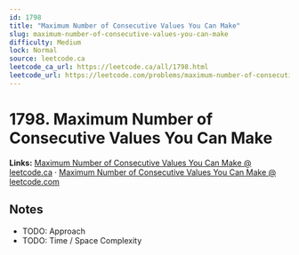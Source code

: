 ```yaml
--- 
id: 1798
title: "Maximum Number of Consecutive Values You Can Make"
slug: maximum-number-of-consecutive-values-you-can-make
difficulty: Medium
lock: Normal
source: leetcode.ca
leetcode_ca_url: https://leetcode.ca/all/1798.html
leetcode_url: https://leetcode.com/problems/maximum-number-of-consecutive-values-you-can-make/
---
```


# 1798. Maximum Number of Consecutive Values You Can Make

**Links:** [Maximum Number of Consecutive Values You Can Make @ leetcode.ca](https://leetcode.ca/all/1798.html) · [Maximum Number of Consecutive Values You Can Make @ leetcode.com](https://leetcode.com/problems/maximum-number-of-consecutive-values-you-can-make/)

## Notes
- TODO: Approach
- TODO: Time / Space Complexity
